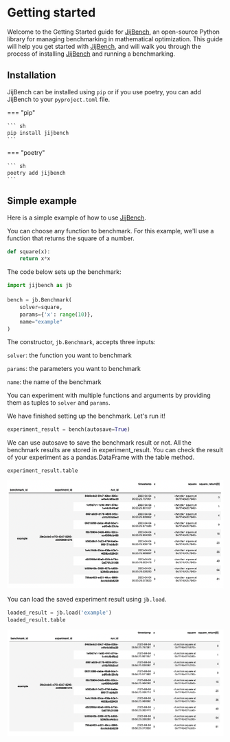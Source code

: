 # Getting started

Welcome to the Getting Started guide for [JijBench], an open-source Python library for managing benchmarking in mathematical optimization.
This guide will help you get started with [JijBench], and will walk you through the process of installing [JijBench] and running a benchmarking.

  [JijBench]: https://github.com/Jij-Inc/JijBench

## Installation

JijBench can be installed using `pip` or if you use poetry, you can add JijBench to your `pyproject.toml` file.

=== "pip"

    ``` sh
    pip install jijbench
    ```

=== "poetry"

    ``` sh
    poetry add jijbench
    ```

## Simple example

Here is a simple example of how to use [JijBench].

You can choose any function to benchmark. For this example, we'll use a function that returns the square of a number.

```python
def square(x):
    return x*x

```

The code below sets up the benchmark:

```python
import jijbench as jb

bench = jb.Benchmark(
    solver=square,
    params={'x': range(10)},
    name="example"
)

```

The constructor, `jb.Benchmark`, accepts three inputs:

`solver`: the function you want to benchmark

`params`: the parameters you want to benchmark

`name`: the name of the benchmark

You can experiment with multiple functions and arguments by providing them as tuples to `solver` and `params`.

We have finished setting up the benchmark. Let's run it!

```python
experiment_result = bench(autosave=True)

```

We can use autosave to save the benchmark result or not. All the benchmark results are stored in experiment_result. You can check the result of your experiment as a pandas.DataFrame with the table method.

```python
experiment_result.table

```

![](assets/images/getting_started/getting_started1.png)

You can load the saved experiment result using `jb.load`.

```python
loaded_result = jb.load('example')
loaded_result.table

```

![](assets/images/getting_started/getting_started2.png)
